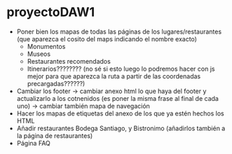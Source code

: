 # proyectoDAW1
* Poner bien los mapas de todas las páginas de los lugares/restaurantes (que aparezca el cosito del maps indicando el nombre exacto)
  * Monumentos
  * Museos
  * Restaurantes recomendados
  * Itinerarios???????? (no sé si esto luego lo podremos hacer con js mejor para que aparezca la ruta a partir de las coordenadas precargadas??????)
* Cambiar los footer -> cambiar anexo html lo que haya del footer y actualizarlo a los cotnenidos (es poner la misma frase al final de cada uno) -> cambiar también mapa de navegación
* Hacer los mapas de etiquetas del anexo de los que ya estén hechos los HTML
* Añadir restaurantes Bodega Santiago, y Bistronimo (añadirlos también a la página de restaurantes)
* Página FAQ


